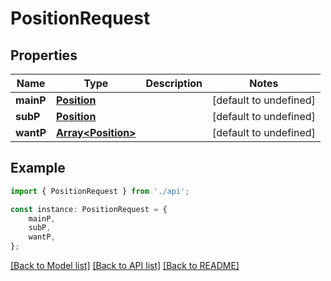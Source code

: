 # PositionRequest


## Properties

Name | Type | Description | Notes
------------ | ------------- | ------------- | -------------
**mainP** | [**Position**](Position.md) |  | [default to undefined]
**subP** | [**Position**](Position.md) |  | [default to undefined]
**wantP** | [**Array&lt;Position&gt;**](Position.md) |  | [default to undefined]

## Example

```typescript
import { PositionRequest } from './api';

const instance: PositionRequest = {
    mainP,
    subP,
    wantP,
};
```

[[Back to Model list]](../README.md#documentation-for-models) [[Back to API list]](../README.md#documentation-for-api-endpoints) [[Back to README]](../README.md)
